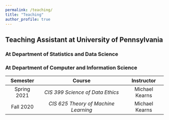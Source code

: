 ```yaml
---
permalink: /teaching/
title: "Teaching"
author_profile: true
---
```


Teaching Assistant at University of Pennsylvania
------

### At Department of Statistics and Data Science

### At Department of Computer and Information Science

| Semester  | Course | Instructor  |
|:--------:|:-------:|:--------:|
| Spring 2021    | _CIS 399 Science of Data Ethics_   | Michael Kearns    |
| Fall 2020    | _CIS 625 Theory of Machine Learning_  | Michael Kearns    |

